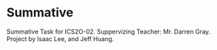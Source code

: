 # Summative
Summative Task for ICS2O-02.
Suppervizing Teacher: Mr. Darren Gray.
Project by Isaac Lee, and Jeff Huang.
